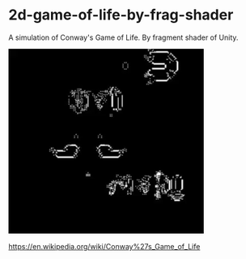 # 2d-game-of-life-by-frag-shader
A simulation of Conway's Game of Life. By fragment shader of Unity.

![image](https://github.com/sevelee/2d-game-of-life-by-frag-shader/blob/master/show.gif)

https://en.wikipedia.org/wiki/Conway%27s_Game_of_Life

